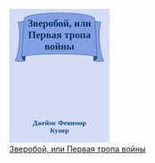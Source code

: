 ![](Зверобой,%20или%20Первая%20тропа%20войны.jpg)  
[Зверобой, или Первая тропа войны](Зверобой,%20или%20Первая%20тропа%20войны.txt)
